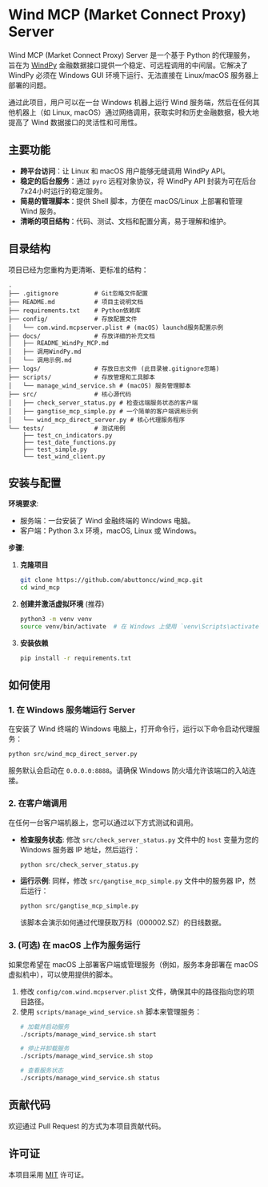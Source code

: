 # Wind MCP (Market Connect Proxy) Server

Wind MCP (Market Connect Proxy) Server 是一个基于 Python 的代理服务，旨在为 [WindPy](https://www.wind.com.cn/newsite/html/data_wds.html) 金融数据接口提供一个稳定、可远程调用的中间层。它解决了 WindPy 必须在 Windows GUI 环境下运行、无法直接在 Linux/macOS 服务器上部署的问题。

通过此项目，用户可以在一台 Windows 机器上运行 Wind 服务端，然后在任何其他机器上（如 Linux, macOS）通过网络调用，获取实时和历史金融数据，极大地提高了 Wind 数据接口的灵活性和可用性。

## 主要功能

- **跨平台访问**：让 Linux 和 macOS 用户能够无缝调用 WindPy API。
- **稳定的后台服务**：通过 `pyro` 远程对象协议，将 WindPy API 封装为可在后台7x24小时运行的稳定服务。
- **简易的管理脚本**：提供 Shell 脚本，方便在 macOS/Linux 上部署和管理 Wind 服务。
- **清晰的项目结构**：代码、测试、文档和配置分离，易于理解和维护。

## 目录结构

项目已经为您重构为更清晰、更标准的结构：

```
.
├── .gitignore          # Git忽略文件配置
├── README.md           # 项目主说明文档
├── requirements.txt    # Python依赖库
├── config/             # 存放配置文件
│   └── com.wind.mcpserver.plist # (macOS) launchd服务配置示例
├── docs/               # 存放详细的补充文档
│   ├── README_WindPy_MCP.md
│   ├── 调用WindPy.md
│   └── 调用示例.md
├── logs/               # 存放日志文件 (此目录被.gitignore忽略)
├── scripts/            # 存放管理和工具脚本
│   └── manage_wind_service.sh # (macOS) 服务管理脚本
├── src/                # 核心源代码
│   ├── check_server_status.py # 检查远端服务状态的客户端
│   ├── gangtise_mcp_simple.py # 一个简单的客户端调用示例
│   └── wind_mcp_direct_server.py # 核心代理服务程序
└── tests/              # 测试用例
    ├── test_cn_indicators.py
    ├── test_date_functions.py
    ├── test_simple.py
    └── test_wind_client.py
```

## 安装与配置

**环境要求**:
- 服务端：一台安装了 Wind 金融终端的 Windows 电脑。
- 客户端：Python 3.x 环境，macOS, Linux 或 Windows。

**步骤**:

1.  **克隆项目**
    ```bash
    git clone https://github.com/abuttoncc/wind_mcp.git
    cd wind_mcp
    ```

2.  **创建并激活虚拟环境** (推荐)
    ```bash
    python3 -m venv venv
    source venv/bin/activate  # 在 Windows 上使用 `venv\Scripts\activate`
    ```

3.  **安装依赖**
    ```bash
    pip install -r requirements.txt
    ```

## 如何使用

### 1. 在 Windows 服务端运行 Server

在安装了 Wind 终端的 Windows 电脑上，打开命令行，运行以下命令启动代理服务：

```bash
python src/wind_mcp_direct_server.py
```
服务默认会启动在 `0.0.0.0:8888`。请确保 Windows 防火墙允许该端口的入站连接。

### 2. 在客户端调用

在任何一台客户端机器上，您可以通过以下方式测试和调用。

- **检查服务状态**:
  修改 `src/check_server_status.py` 文件中的 `host` 变量为您的 Windows 服务器 IP 地址，然后运行：
  ```bash
  python src/check_server_status.py
  ```

- **运行示例**:
  同样，修改 `src/gangtise_mcp_simple.py` 文件中的服务器 IP，然后运行：
  ```bash
  python src/gangtise_mcp_simple.py
  ```
  该脚本会演示如何通过代理获取万科（000002.SZ）的日线数据。

### 3. (可选) 在 macOS 上作为服务运行

如果您希望在 macOS 上部署客户端或管理服务（例如，服务本身部署在 macOS 虚拟机中），可以使用提供的脚本。

1.  修改 `config/com.wind.mcpserver.plist` 文件，确保其中的路径指向您的项目路径。
2.  使用 `scripts/manage_wind_service.sh` 脚本来管理服务：
    ```bash
    # 加载并启动服务
    ./scripts/manage_wind_service.sh start

    # 停止并卸载服务
    ./scripts/manage_wind_service.sh stop

    # 查看服务状态
    ./scripts/manage_wind_service.sh status
    ```

## 贡献代码

欢迎通过 Pull Request 的方式为本项目贡献代码。

## 许可证

本项目采用 [MIT](LICENSE) 许可证。 